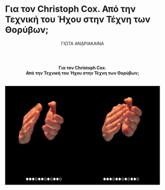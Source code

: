 # Για τον Christoph Cox. Από την Τεχνική του Ήχου στην Τέχνη των Θορύβων;

<p align="center"> ΓΙΩΤΑ ΑΝΔΡΙΑΚΑΙΝΑ </p>

<br /> <br />
<p align="center"> <b> Για τον Christoph Cox. <br/>
Από την Τεχνική του Ήχου στην Τέχνη των Θορύβων; <br /> <br />
</b> <br /> <img width="750" height="322" src="./1_Steve_Reich.jpg">
</p> 
  
  

